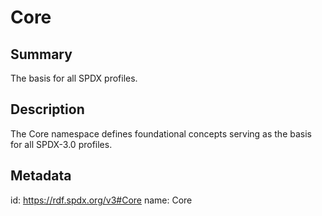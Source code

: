 # Core

## Summary

The basis for all SPDX profiles.

## Description

The Core namespace defines foundational concepts serving as the basis for all SPDX-3.0 profiles.

## Metadata

id: https://rdf.spdx.org/v3#Core
name: Core

